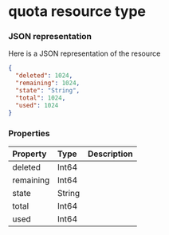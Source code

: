 # quota resource type



### JSON representation

Here is a JSON representation of the resource

<!-- {
  "blockType": "resource",
  "optionalProperties": [

  ],
  "@odata.type": "microsoft.graph.quota"
}-->

```json
{
  "deleted": 1024,
  "remaining": 1024,
  "state": "String",
  "total": 1024,
  "used": 1024
}

```
### Properties
| Property	   | Type	|Description|
|:---------------|:--------|:----------|
|deleted|Int64||
|remaining|Int64||
|state|String||
|total|Int64||
|used|Int64||

<!-- uuid: c275f7b4-65e6-4002-abf6-87cd2595a800
2015-10-15 04:04:59 UTC -->
<!-- {
  "type": "#page.annotation",
  "description": "quota resource",
  "keywords": "",
  "section": "documentation",
  "tocPath": ""
}-->